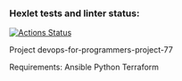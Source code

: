 ### Hexlet tests and linter status:
[![Actions Status](https://github.com/mur78/devops-for-programmers-project-77/actions/workflows/hexlet-check.yml/badge.svg)](https://github.com/mur78/devops-for-programmers-project-77/actions)

Project
devops-for-programmers-project-77

Requirements: Ansible Python Terraform
